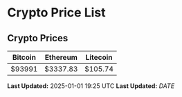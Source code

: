 # Crypto Price List

## Crypto Prices
| Bitcoin | Ethereum | Litecoin |
| ------- | -------- | -------- |
| $93991 | $3337.83 | $105.74 |
**Last Updated:** 2025-01-01 19:25 UTC
**Last Updated:** $DATE$
